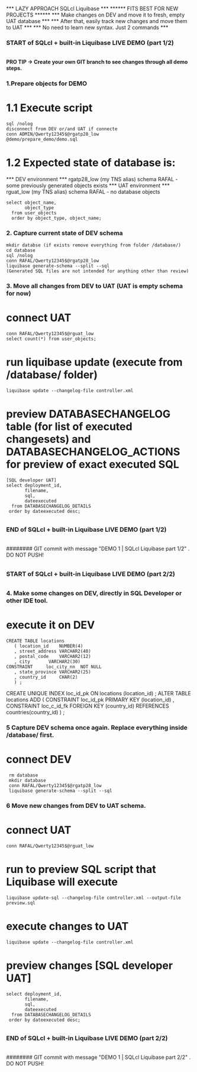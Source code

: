
*** LAZY APPROACH SQLcl Liquibase ***
****** FITS BEST FOR NEW PROJECTS ******
*** Make changes on DEV and move it to fresh, empty UAT database ***
*** After that, easily track new changes and move them to UAT ***
*** No need to learn new syntax. Just 2 commands ***

#####
### START of SQLcl + built-in Liquibase LIVE DEMO (part 1/2)
######

#### PRO TIP -> Create your own GIT branch to see changes through all demo steps.

### 1.Prepare objects for DEMO
  # 1.1 Execute script 
    sql /nolog
    disconnect from DEV or/and UAT if connecte
    conn ADMIN/Qwerty12345$@rgatp28_low    
    @demo/prepare_demo/demo.sql
  # 1.2 Expected state of database is:
  *** DEV environment ***
    rgatp28_low (my TNS alias)
    schema RAFAL - some previously generated objects exists
  *** UAT environment *** 
    rguat_low (my TNS alias)
    schema RAFAL - no database objects

    select object_name, 
           object_type
      from user_objects
      order by object_type, object_name;
### 2. Capture current state of DEV schema
    mkdir databse (if exists remove everything from folder /database/)
    cd database 
    sql /nolog
    conn RAFAL/Qwerty12345$@rgatp28_low
    liquibase generate-schema --split --sql
    (Generated SQL files are not intended for anything other than review)

### 3. Move all changes from DEV to UAT (UAT is empty schema for now)
  # connect UAT
    conn RAFAL/Qwerty12345$@rguat_low
    select count(*) from user_objects;
  # run liquibase update  (execute from /database/ folder)
    liquibase update --changelog-file controller.xml
  # preview DATABASECHANGELOG table (for list of executed changesets) and DATABASECHANGELOG_ACTIONS for preview of exact executed SQL
    [SQL developer UAT]
    select deployment_id,
           filename,
           sql,
           dateexecuted
      from DATABASECHANGELOG_DETAILS
     order by dateexecuted desc;

######
### END of SQLcl + built-in Liquibase LIVE DEMO (part 1/2)
######

######## GIT commit with message "DEMO 1 | SQLcl Liquibase part 1/2" . DO NOT PUSH!

######
### START of SQLcl + built-in Liquibase LIVE DEMO (part 2/2)
######
 ### 4. Make some changes on DEV, directly in SQL Developer or other IDE tool.
   # execute it on DEV
    CREATE TABLE locations
       ( location_id    NUMBER(4)
       , street_address VARCHAR2(40)
       , postal_code    VARCHAR2(12)
       , city       VARCHAR2(30)
   	CONSTRAINT     loc_city_nn  NOT NULL
       , state_province VARCHAR2(25)
       , country_id     CHAR(2)
       ) ;
   CREATE UNIQUE INDEX loc_id_pk
   ON locations (location_id) ;
   ALTER TABLE locations
   ADD ( CONSTRAINT loc_id_pk
          		 PRIMARY KEY (location_id)
       , CONSTRAINT loc_c_id_fk
          		 FOREIGN KEY (country_id)
           	  REFERENCES countries(country_id) 
       ) ;
### 5 Capture DEV schema once again. Replace everything inside /database/ first.
  # connect DEV
     rm database
     mkdir database
     conn RAFAL/Qwerty12345$@rgatp28_low
     liquibase generate-schema --split --sql
### 6 Move new changes from DEV to UAT schema.
  # connect UAT
    conn RAFAL/Qwerty12345$@rguat_low
   # run to preview SQL script that Liquibase will execute
    liquibase update-sql --changelog-file controller.xml --output-file preview.sql
   # execute changes to UAT
    liquibase update --changelog-file controller.xml
   # preview changes [SQL developer UAT]
    select deployment_id,
           filename,
           sql,
           dateexecuted
      from DATABASECHANGELOG_DETAILS
     order by dateexecuted desc;
  
  ######
  ### END of SQLcl + built-in Liquibase LIVE DEMO (part 2/2)
  ######

######## GIT commit with message "DEMO 1 | SQLcl Liquibase part 2/2" . DO NOT PUSH!



